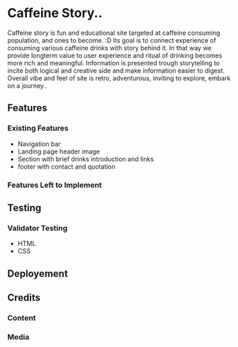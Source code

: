 # Caffeine Story..

Caffeine story is fun and educational site targeted at caffeine consuming population, and ones to become. :D
Its goal is to connect experience of consuming various caffeine drinks with story behind it.
In that way we provide longterm value to user experience and ritual of drinking becomes more rich and meaningful.
Information is presented trough storytelling to incite both logical and creative side and make information easier to digest.
Overall vibe and feel of site is retro, adventurous, inviting to explore, embark on a journey..


## Features

### Existing Features

* Navigation bar
* Landing page header image
* Section with brief drinks introduction and links
* footer with contact and quotation

### Features Left to Implement

## Testing

### Validator Testing

* HTML
* CSS

## Deployement

## Credits

### Content

### Media
